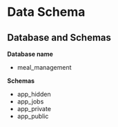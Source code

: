 # Data Schema

## Database and Schemas

**Database name**
- meal_management

**Schemas**
- app_hidden
- app_jobs
- app_private
- app_public
